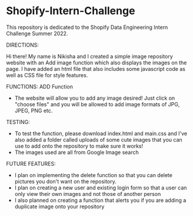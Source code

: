 # Shopify-Intern-Challenge
This repository is dedicated to the Shopify Data Engineering Intern Challenge Summer 2022.

DIRECTIONS:

Hi there! My name is Nikisha and I created a simple image repository website with an Add image function which also displays the images on the page.
I have added an html file that also includes some javascript code as well as CSS file for style features. 

FUNCTIONS:
ADD Function
- The website will allow you to add any image desired! Just click on "choose files" and you will be allowed to add image formats of JPG, JPEG, PNG etc.

TESTING:
- To test the function, please download index.html and main.css and I've also added a folder called uploads of some cute images that you can use to add onto the repository to make sure it works!
- The images used are all from Google Image search

FUTURE FEATURES:
- I plan on implementing the delete function so that you can delete pictures you don't want on the repository.
- I plan on creating a new user and existing login form so that a user can only view their own images and not those of another person
- I also planned on creating a function that alerts you if you are adding a duplicate image onto your repository
